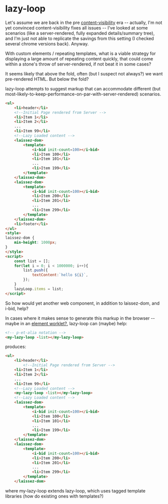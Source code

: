 # lazy-loop

Let's assume we are back in the pre [content-visibility](https://web.dev/content-visibility/) era -- actually, I'm not yet convinced content-visibility fixes all issues -- I've looked at some scenarios (like a server-rendered, fully expanded details/summary tree), and I'm just not able to replicate the savings from this setting (I checked several chrome versions back).  Anyway.  

With custom elements / repeating templates, what is a viable strategy for displaying a large amount of repeating content quickly, that could come within a stone's throw of server-rendered, if not beat it in some cases?

It seems likely that above the fold, often (but I suspect not always?) we want pre-rendered HTML.  But below the fold?

lazy-loop attempts to suggest markup that can accommodate different (but most-likely-to-keep-performance-on-par-with-server-rendered) scenarios.

```html
<ul>
    <li>header</li>
    <!--Initial Page rendered from Server -->
    <li>Item 1</li>
    <li>Item 2</li>
    ...
    <li>Item 99</li>
    <!--Lazy Loaded content -->
    <laissez-dom>
        <template>
            <i-bid init-count=100></i-bid>
            <li>Item 100</li>
            <li>Item 101</li>
            ...
            <li>Item 199</li>
        </template>
    </laissez-dom>
    <laissez-dom>
        <template>
            <i-bid init-count=100></i-bid>
            <li>Item 200</li>
            <li>Item 201</li>
            ...
            <li>Item 299</li>
        </template>
    </laissez-dom>
    <li>footer</li>
</ul>
<style>
laissez-dom {
    min-height: 1000px;
}
</style>
<script>
    const list = [];
    for(let i = 0; i < 1000000; i++){
        list.push({
            textContent:`hello ${i}`,
        });
    }
    lazyLoop.items = list;
</script>
```

So how would yet another web component, in addition to laissez-dom, and i-bid, help?

In cases where it makes sense to generate this markup in the browser -- maybe in an [element worklet?](https://jasonformat.com/element-worklet/), lazy-loop can (maybe) help:

```html
<!-- p-et-alia notation -->
<my-lazy-loop -list></my-lazy-loop>
```

produces:

```html
<ul>
    <li>header</li>
        <!--Initial Page rendered from Server -->
    <li>Item 1</li>
    <li>Item 2</li>
    ...
    <li>Item 99</li>
    <!--Lazy Loaded content -->
    <my-lazy-loop -list></my-lazy-loop>
    <!--Lazy Loaded content -->
    <laissez-dom>
        <template>
            <i-bid init-count=100></i-bid>
            <li>Item 100</li>
            <li>Item 101</li>
            ...
            <li>Item 199</li>
        </template>
    </laissez-dom>
    <laissez-dom>
        <template>
            <i-bid init-count=100></i-bid>
            <li>Item 200</li>
            <li>Item 201</li>
            ...
            <li>Item 299</li>
        </template>
    </laissez-dom>
```

where my-lazy-loop extends lazy-loop, which uses tagged template libraries (how do existing ones with templates?)
